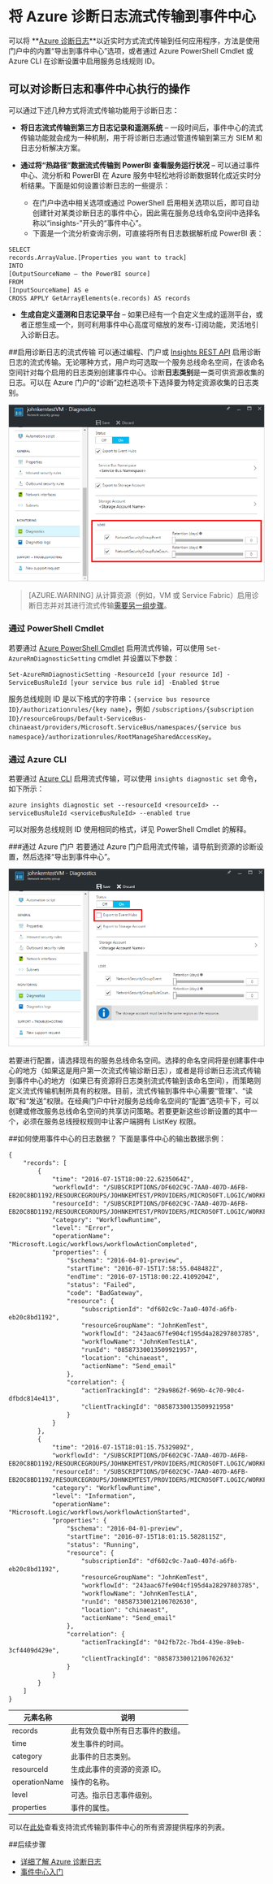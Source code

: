 <properties
	pageTitle="将 Azure 诊断日志流式传输到事件中心 | Azure"
	description="了解如何将 Azure 诊断日志流式传输到事件中心。"
	authors="johnkemnetz"
	manager="rboucher"
	editor=""
	services="monitoring-and-diagnostics"
	documentationCenter="monitoring-and-diagnostics"/>

<tags
	ms.service="monitoring-and-diagnostics"
	ms.workload="na"
	ms.tgt_pltfrm="na"
	ms.devlang="na"
	ms.topic="article"
	ms.date="08/08/2016"
	ms.author="johnkem"
	wacn.date="10/17/2016"/>  


# 将 Azure 诊断日志流式传输到事件中心

可以将 **[Azure 诊断日志](/documentation/articles/monitoring-overview-of-diagnostic-logs/)**以近实时方式流式传输到任何应用程序，方法是使用门户中的内置“导出到事件中心”选项，或者通过 Azure PowerShell Cmdlet 或 Azure CLI 在诊断设置中启用服务总线规则 ID。

## 可以对诊断日志和事件中心执行的操作
可以通过下述几种方式将流式传输功能用于诊断日志：

- **将日志流式传输到第三方日志记录和遥测系统** – 一段时间后，事件中心的流式传输功能就会成为一种机制，用于将诊断日志通过管道传输到第三方 SIEM 和日志分析解决方案。

- **通过将“热路径”数据流式传输到 PowerBI 查看服务运行状况** – 可以通过事件中心、流分析和 PowerBI 在 Azure 服务中轻松地将诊断数据转化成近实时分析结果。下面是如何设置诊断日志的一些提示：
	- 在门户中选中相关选项或通过 PowerShell 启用相关选项以后，即可自动创建针对某类诊断日志的事件中心，因此需在服务总线命名空间中选择名称以“insights-”开头的“事件中心”。
	- 下面是一个流分析查询示例，可直接将所有日志数据解析成 PowerBI 表：

```
SELECT
records.ArrayValue.[Properties you want to track]
INTO
[OutputSourceName – the PowerBI source]
FROM
[InputSourceName] AS e
CROSS APPLY GetArrayElements(e.records) AS records
```

- **生成自定义遥测和日志记录平台** – 如果已经有一个自定义生成的遥测平台，或者正想生成一个，则可利用事件中心高度可缩放的发布-订阅功能，灵活地引入诊断日志。

##启用诊断日志的流式传输
可以通过编程、门户或 [Insights REST API](https://msdn.microsoft.com/zh-cn/library/azure/dn931943.aspx) 启用诊断日志的流式传输。无论哪种方式，用户均可选取一个服务总线命名空间，在该命名空间针对每个启用的日志类别创建事件中心。诊断**日志类别**是一类可供资源收集的日志。可以在 Azure 门户的“诊断”边栏选项卡下选择要为特定资源收集的日志类别。

![门户中的日志类别](./media/monitoring-stream-diagnostic-logs-to-event-hubs/log-categories.png)  


> [AZURE.WARNING] 从计算资源（例如，VM 或 Service Fabric）启用诊断日志并对其进行流式传输[需要另一组步骤](/documentation/articles/event-hubs-streaming-azure-diags-data/)。

### 通过 PowerShell Cmdlet
若要通过 [Azure PowerShell Cmdlet](/documentation/articles/insights-powershell-samples/) 启用流式传输，可以使用 `Set-AzureRmDiagnosticSetting` cmdlet 并设置以下参数：

```
Set-AzureRmDiagnosticSetting -ResourceId [your resource Id] -ServiceBusRuleId [your service bus rule id] -Enabled $true
```

服务总线规则 ID 是以下格式的字符串：`{service bus resource ID}/authorizationrules/{key name}`，例如 `/subscriptions/{subscription ID}/resourceGroups/Default-ServiceBus-chinaeast/providers/Microsoft.ServiceBus/namespaces/{service bus namespace}/authorizationrules/RootManageSharedAccessKey`。


### 通过 Azure CLI
若要通过 [Azure CLI](/documentation/articles/insights-cli-samples/) 启用流式传输，可以使用 `insights diagnostic set` 命令，如下所示：

```
azure insights diagnostic set --resourceId <resourceId> --serviceBusRuleId <serviceBusRuleId> --enabled true
```

可以对服务总线规则 ID 使用相同的格式，详见 PowerShell Cmdlet 的解释。

###通过 Azure 门户
若要通过 Azure 门户启用流式传输，请导航到资源的诊断设置，然后选择“导出到事件中心”。

![导出到门户中的事件中心](./media/monitoring-stream-diagnostic-logs-to-event-hubs/portal-export.png)  


若要进行配置，请选择现有的服务总线命名空间。选择的命名空间将是创建事件中心的地方（如果这是用户第一次流式传输诊断日志），或者是将诊断日志流式传输到事件中心的地方（如果已有资源将日志类别流式传输到该命名空间），而策略则定义流式传输机制所具有的权限。目前，流式传输到事件中心需要“管理”、“读取”和“发送”权限。在经典门户中针对服务总线命名空间的“配置”选项卡下，可以创建或修改服务总线命名空间的共享访问策略。若要更新这些诊断设置的其中一个，必须在服务总线授权规则中让客户端拥有 ListKey 权限。

##如何使用事件中心的日志数据？
下面是事件中心的输出数据示例：

```
{
    "records": [
        {
            "time": "2016-07-15T18:00:22.6235064Z",
            "workflowId": "/SUBSCRIPTIONS/DF602C9C-7AA0-407D-A6FB-EB20C8BD1192/RESOURCEGROUPS/JOHNKEMTEST/PROVIDERS/MICROSOFT.LOGIC/WORKFLOWS/JOHNKEMTESTLA",
            "resourceId": "/SUBSCRIPTIONS/DF602C9C-7AA0-407D-A6FB-EB20C8BD1192/RESOURCEGROUPS/JOHNKEMTEST/PROVIDERS/MICROSOFT.LOGIC/WORKFLOWS/JOHNKEMTESTLA/RUNS/08587330013509921957/ACTIONS/SEND_EMAIL",
            "category": "WorkflowRuntime",
            "level": "Error",
            "operationName": "Microsoft.Logic/workflows/workflowActionCompleted",
            "properties": {
                "$schema": "2016-04-01-preview",
                "startTime": "2016-07-15T17:58:55.048482Z",
                "endTime": "2016-07-15T18:00:22.4109204Z",
                "status": "Failed",
                "code": "BadGateway",
                "resource": {
                    "subscriptionId": "df602c9c-7aa0-407d-a6fb-eb20c8bd1192",
                    "resourceGroupName": "JohnKemTest",
                    "workflowId": "243aac67fe904cf195d4a28297803785",
                    "workflowName": "JohnKemTestLA",
                    "runId": "08587330013509921957",
                    "location": "chinaeast",
                    "actionName": "Send_email"
                },
                "correlation": {
                    "actionTrackingId": "29a9862f-969b-4c70-90c4-dfbdc814e413",
                    "clientTrackingId": "08587330013509921958"
                }
            }
        },
        {
            "time": "2016-07-15T18:01:15.7532989Z",
            "workflowId": "/SUBSCRIPTIONS/DF602C9C-7AA0-407D-A6FB-EB20C8BD1192/RESOURCEGROUPS/JOHNKEMTEST/PROVIDERS/MICROSOFT.LOGIC/WORKFLOWS/JOHNKEMTESTLA",
            "resourceId": "/SUBSCRIPTIONS/DF602C9C-7AA0-407D-A6FB-EB20C8BD1192/RESOURCEGROUPS/JOHNKEMTEST/PROVIDERS/MICROSOFT.LOGIC/WORKFLOWS/JOHNKEMTESTLA/RUNS/08587330012106702630/ACTIONS/SEND_EMAIL",
            "category": "WorkflowRuntime",
            "level": "Information",
            "operationName": "Microsoft.Logic/workflows/workflowActionStarted",
            "properties": {
                "$schema": "2016-04-01-preview",
                "startTime": "2016-07-15T18:01:15.5828115Z",
                "status": "Running",
                "resource": {
                    "subscriptionId": "df602c9c-7aa0-407d-a6fb-eb20c8bd1192",
                    "resourceGroupName": "JohnKemTest",
                    "workflowId": "243aac67fe904cf195d4a28297803785",
                    "workflowName": "JohnKemTestLA",
                    "runId": "08587330012106702630",
                    "location": "chinaeast",
                    "actionName": "Send_email"
                },
                "correlation": {
                    "actionTrackingId": "042fb72c-7bd4-439e-89eb-3cf4409d429e",
                    "clientTrackingId": "08587330012106702632"
                }
            }
        }
    ]
}
```

| 元素名称 | 说明 |
|--------------|--------------------------------------------------------|
|records | 此有效负载中所有日志事件的数组。 |
|time | 发生事件的时间。 |
|category | 此事件的日志类别。 |
|resourceId | 生成此事件的资源的资源 ID。 |
|operationName | 操作的名称。 |
|level | 可选。指示日志事件级别。 |
|properties | 事件的属性。 |


可以在[此处](/documentation/articles/monitoring-overview-of-diagnostic-logs/)查看支持流式传输到事件中心的所有资源提供程序的列表。

##后续步骤
- [详细了解 Azure 诊断日志](/documentation/articles/monitoring-overview-of-diagnostic-logs/)
- [事件中心入门](/documentation/articles/event-hubs-csharp-ephcs-getstarted/)

<!---HONumber=Mooncake_1010_2016-->